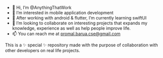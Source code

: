 - 👋 Hi, I’m @AnythingThatWork
- 👀 I’m interested in mobile application development
- 🌱 After working with android & flutter, I’m currently learning swiftUI
- 💞️ I’m looking to collaborate on interesting projects that expands my knowledge, experience as well as help people improve life. 
- 📫 You can reach me at promal.barua.cse@gmail.com

This is a ✨ special ✨ repository made with the purpose of collaboration with other developers on real life projects.

